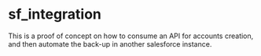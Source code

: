 # sf_integration
This is a proof of concept on how to consume an API for accounts creation, and then automate the back-up in another salesforce instance.
